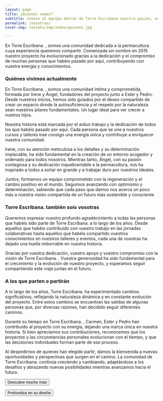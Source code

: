 ```yaml
---
layout: page
title: ¿Quienes somos?
subtitle: Conoce al equipo detrás de Torre Escribana nuestra pasión, nuestro compromiso y nuestra visión.
permalink: /nosotras/
cover-img: /assets/img/index/quienes.jpg

---
```


En <span class="letralogo"> Torre Escribana. </span>, somos una comunidad dedicada a la permacultura cuya experiencia queremos compartir. Comenzada sin nombre en 2015 nuestro proyecto ha evolucionado gracias a la dedicación y el compromiso de muchas personas que habéis pasado por aquí, contribuyendo con vuestra energía y conocimientos.

### Quiénes vivimos actualmente

En <span class="letralogo"> Torre Escribana. </span>, somos una comunidad íntima y comprometida, formada por Irene y Ángel, fundadores del proyecto junto a Ester y Pedro. Desde nuestros inicios, hemos sido guiados por el deseo compartido de crear un espacio donde la autosuficiencia y el respeto por la naturaleza sean nuestros pilares fundamentales. Un lugar ideal para ver crecer a nuetros hijos.

Nuestra historia está marcada por el arduo trabajo y la dedicación de todos los que habéis pasado por aquí. Cada persona que se une a nuestros cursos y talleres trae consigo una energía única y contribuye a enriquecer nuestra comunidad.

Irene, con su atención meticulosa a los detalles y su determinación implacable, ha sido fundamental en la creación de un entorno acogedor y ordenado para todos nosotros. Mientras tanto, Ángel, con su pasión contagiosa y su dedicación inquebrantable a la permacultura, nos ha inspirado a todos a soñar en grande y a trabajar duro por nuestros ideales.

Juntos, formamos un equipo comprometido con la regeneración y el cambio positivo en el mundo. Seguimos avanzando con optimismo y determinación, sabiendo que cada paso que damos nos acerca un poco más a nuestra visión compartida de un futuro más sostenible y consciente.


### <span class="letralogo"> Torre Escribana. </span> también sois vosotras

Queremos expresar nuestro profundo agradecimiento a todas las personas que habéis sido parte de <span class="letralogo"> Torre Escribana. </span> a lo largo de los años. Desde aquellos que habéis contribuido con vuestro trabajo en las jornadas colaborativas hasta aquellos que habéis compartido vuestros conocimientos en nuestros talleres y eventos, cada una de vosotras ha dejado una huella imborrable en nuestra historia.

Gracias por vuestra dedicación, vuestro apoyo y vuestro compromiso con la visión de <span class="letralogo"> Torre Escribana. </span>. Vuestra generosidad ha sido fundamental para el crecimiento y la evolución de nuestro proyecto, y esperamos seguir compartiendo este viaje juntas en el futuro.

### A los que parten o partirán

A lo largo de los años, <span class="letralogo"> Torre Escribana. </span> ha experimentado cambios significativos, reflejando la naturaleza dinámica y en constante evolución del proyecto. Entre estos cambios se encuentran las salidas de algunas personas que, por diversas razones, han decidido seguir diferentes caminos.

Durante su tiempo en <span class="letralogo"> Torre Escribana. </span>, Carmen, Ester y Pedro han contribuido al proyecto con su energía, dejando una marca única en nuestra historia. Si bien apreciamos sus contribuciones, reconocemos que los proyectos y las circunstancias personales evolucionan con el tiempo, y que las decisiones individuales forman parte de ese proceso.

Al despedirnos de quienes han elegido partir, damos la bienvenida a nuevas oportunidades y perspectivas que surgen en el camino. La comunidad de <span class="letralogo"> Torre Escribana. </span> continúa creciendo y cambiando, adaptándose a los desafíos y abrazando nuevas posibilidades mientras avanzamos hacia el futuro.

<a href="{{ '/proyecto ' | absolute_url  }}" ><button class="letralogo">Descubre mucho más</button>   </a>

<a href="{{ '/diseno ' | absolute_url  }}" ><button class="letralogo">Profundiza en su diseño</button>   </a>

